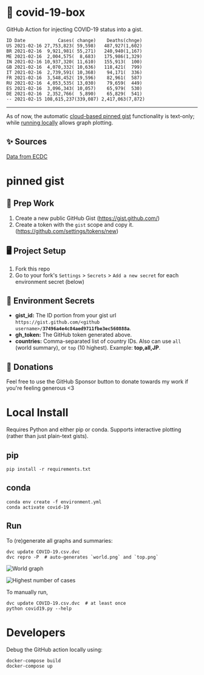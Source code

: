 # 🏥 covid-19-box

GitHub Action for injecting COVID-19 status into a gist.

```
ID Date            Cases( change)    Deaths(chnge)
US 2021-02-16 27,753,823( 59,598)   487,927(1,602)
BR 2021-02-16  9,921,981( 55,271)   240,940(1,167)
ME 2021-02-16  2,004,575(  8,683)   175,986(1,329)
IN 2021-02-16 10,937,320( 11,610)   155,913(  100)
GB 2021-02-16  4,070,332( 10,636)   118,421(  799)
IT 2021-02-16  2,739,591( 10,368)    94,171(  336)
FR 2021-02-16  3,548,452( 19,596)    82,961(  587)
RU 2021-02-16  4,053,535( 13,030)    79,659(  449)
ES 2021-02-16  3,096,343( 10,057)    65,979(  530)
DE 2021-02-16  2,352,766(  5,890)    65,829(  541)
-- 2021-02-15 108,615,237(339,087) 2,417,063(7,872)
```

---

As of now, the automatic [cloud-based pinned gist](#pinned-gist) functionality is text-only;
while [running locally](#local-install) allows graph plotting.

## ✨ Sources

[Data from ECDC](https://www.ecdc.europa.eu/en/publications-data/download-todays-data-geographic-distribution-covid-19-cases-worldwide)

# pinned gist

## 🎒 Prep Work
1. Create a new public GitHub Gist (https://gist.github.com/)
1. Create a token with the `gist` scope and copy it. (https://github.com/settings/tokens/new)

## 🖥 Project Setup
1. Fork this repo
1. Go to your fork's `Settings` > `Secrets` > `Add a new secret` for each environment secret (below)

## 🤫 Environment Secrets
- **gist_id:** The ID portion from your gist url `https://gist.github.com/<github username>/`**`37496a4e4c84aed9711fbe3ec560888a`**.
- **gh_token:** The GitHub token generated above.
- **countries:** Comma-separated list of country IDs. Also can use `all` (world summary), or `top` (10 highest). Example: **top,all,JP**.

## 💸 Donations

Feel free to use the GitHub Sponsor button to donate towards my work if you're feeling generous <3

# Local Install

Requires Python and either pip or conda. Supports interactive plotting (rather than just plain-text gists).

## pip

```
pip install -r requirements.txt
```

## conda

```
conda env create -f environment.yml
conda activate covid-19
```

## Run

To (re)generate all graphs and summaries:

```
dvc update COVID-19.csv.dvc
dvc repro -P  # auto-generates `world.png` and `top.png`
```

![World graph](world.png)

![Highest number of cases](top.png)

To manually run,

```
dvc update COVID-19.csv.dvc  # at least once
python covid19.py --help
```

# Developers

Debug the GitHub action locally using:

```
docker-compose build
docker-compose up
```
